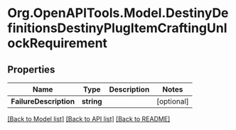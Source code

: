 # Org.OpenAPITools.Model.DestinyDefinitionsDestinyPlugItemCraftingUnlockRequirement

## Properties

Name | Type | Description | Notes
------------ | ------------- | ------------- | -------------
**FailureDescription** | **string** |  | [optional] 

[[Back to Model list]](../README.md#documentation-for-models) [[Back to API list]](../README.md#documentation-for-api-endpoints) [[Back to README]](../README.md)

